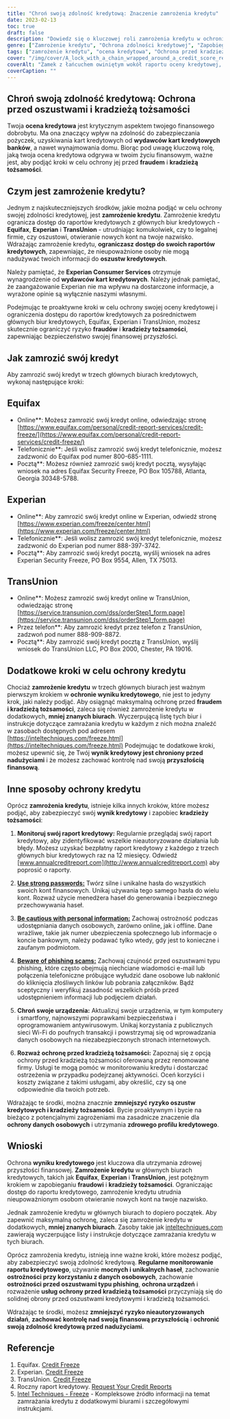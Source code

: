 ```yaml
---
title: "Chroń swoją zdolność kredytową: Znaczenie zamrożenia kredytu"
date: 2023-02-13
toc: true
draft: false
description: "Dowiedz się o kluczowej roli zamrożenia kredytu w ochronie swojej przyszłości finansowej i dowiedz się, jak przejąć kontrolę nad swoją oceną kredytową."
genre: ["Zamrożenie kredytu", "Ochrona zdolności kredytowej", "Zapobieganie kradzieży tożsamości", "Bezpieczeństwo finansowe", "Zapobieganie oszustwom", "Biura kredytowe", "Equifax", "Experian", "TransUnion", "Finanse osobiste"]
tags: ["zamrożenie kredytu", "ocena kredytowa", "Ochrona przed kradzieżą tożsamości", "bezpieczeństwo finansowe", "zapobieganie oszustwom", "biura kredytowe", "Equifax", "Experian", "TransUnion", "ochrona zdolności kredytowej", "zabezpieczenie kredytu", "raport kredytowy", "oszustwo kredytowe", "monitoring kredytowy", "wydawcy kart kredytowych", "zamrożenie kredytu", "ochrona kredytu", "zamrożenie raportu kredytowego", "usługi monitorowania zdolności kredytowej", "przyszłość finansowa", "Znaczenie zamrożenia kredytu", "jak zamrozić kredyt", "Proces zamrażania kredytu", "zamrożenie bezpieczeństwa w biurze kredytowym", "zamrażanie raportów kredytowych", "Zapobieganie kradzieży tożsamości", "zarządzanie oceną kredytową", "Ochrona informacji finansowych", "środki bezpieczeństwa przeciwko oszustwom", "finansowa ochrona tożsamości"]
cover: "/img/cover/A_lock_with_a_chain_wrapped_around_a_credit_score_report.png"
coverAlt: "Zamek z łańcuchem owiniętym wokół raportu oceny kredytowej, symbolizujący ochronę i bezpieczeństwo, jakie zamrożenie kredytu zapewnia przed kradzieżą tożsamości i oszustwami"
coverCaption: ""
---
```


## Chroń swoją zdolność kredytową: Ochrona przed oszustwami i kradzieżą tożsamości

Twoja **ocena kredytowa** jest krytycznym aspektem twojego finansowego dobrobytu. Ma ona znaczący wpływ na zdolność do zabezpieczania pożyczek, uzyskiwania kart kredytowych od **wydawców kart kredytowych banków**, a nawet wynajmowania domu. Biorąc pod uwagę kluczową rolę, jaką twoja ocena kredytowa odgrywa w twoim życiu finansowym, ważne jest, aby podjąć kroki w celu ochrony jej przed **fraudem** i **kradzieżą tożsamości**.

## Czym jest zamrożenie kredytu?

Jednym z najskuteczniejszych środków, jakie można podjąć w celu ochrony swojej zdolności kredytowej, jest **zamrożenie kredytu**. Zamrożenie kredytu ogranicza dostęp do raportów kredytowych z głównych biur kredytowych - **Equifax**, **Experian** i **TransUnion** - utrudniając komukolwiek, czy to legalnej firmie, czy oszustowi, otwieranie nowych kont na twoje nazwisko. Wdrażając zamrożenie kredytu, **ograniczasz dostęp do swoich raportów kredytowych**, zapewniając, że nieupoważnione osoby nie mogą nadużywać twoich informacji do **oszustw kredytowych**.

Należy pamiętać, że **Experian Consumer Services** otrzymuje wynagrodzenie od **wydawców kart kredytowych**. Należy jednak pamiętać, że zaangażowanie Experian nie ma wpływu na dostarczone informacje, a wyrażone opinie są wyłącznie naszymi własnymi.

Podejmując te proaktywne kroki w celu ochrony swojej oceny kredytowej i ograniczenia dostępu do raportów kredytowych za pośrednictwem głównych biur kredytowych, Equifax, Experian i TransUnion, możesz skutecznie ograniczyć ryzyko **fraudów** i **kradzieży tożsamości**, zapewniając bezpieczeństwo swojej finansowej przyszłości.

## Jak zamrozić swój kredyt

Aby zamrozić swój kredyt w trzech głównych biurach kredytowych, wykonaj następujące kroki:

## Equifax

- Online**: Możesz zamrozić swój kredyt online, odwiedzając stronę [https://www.equifax.com/personal/credit-report-services/credit-freeze/](https://www.equifax.com/personal/credit-report-services/credit-freeze/)
- Telefonicznie**: Jeśli wolisz zamrozić swój kredyt telefonicznie, możesz zadzwonić do Equifax pod numer 800-685-1111.
- Pocztą**: Możesz również zamrozić swój kredyt pocztą, wysyłając wniosek na adres Equifax Security Freeze, PO Box 105788, Atlanta, Georgia 30348-5788.

## Experian

- Online**: Aby zamrozić swój kredyt online w Experian, odwiedź stronę [https://www.experian.com/freeze/center.html](https://www.experian.com/freeze/center.html)
- Telefonicznie**: Jeśli wolisz zamrozić swój kredyt telefonicznie, możesz zadzwonić do Experian pod numer 888-397-3742.
- Pocztą**: Aby zamrozić swój kredyt pocztą, wyślij wniosek na adres Experian Security Freeze, PO Box 9554, Allen, TX 75013.

## TransUnion

- Online**: Możesz zamrozić swój kredyt online w TransUnion, odwiedzając stronę [https://service.transunion.com/dss/orderStep1_form.page](https://service.transunion.com/dss/orderStep1_form.page)
- Przez telefon**: Aby zamrozić kredyt przez telefon z TransUnion, zadzwoń pod numer 888-909-8872.
- Pocztą**: Aby zamrozić swój kredyt pocztą z TransUnion, wyślij wniosek do TransUnion LLC, PO Box 2000, Chester, PA 19016.

## Dodatkowe kroki w celu ochrony kredytu

Chociaż **zamrożenie kredytu** w trzech głównych biurach jest ważnym pierwszym krokiem w **ochronie wyniku kredytowego**, nie jest to jedyny krok, jaki należy podjąć. Aby osiągnąć maksymalną ochronę przed **fraudem i kradzieżą tożsamości**, zaleca się również zamrożenie kredytu w dodatkowych, **mniej znanych biurach**. Wyczerpującą listę tych biur i instrukcje dotyczące zamrażania kredytu w każdym z nich można znaleźć w zasobach dostępnych pod adresem [https://inteltechniques.com/freeze.html](https://inteltechniques.com/freeze.html) Podejmując te dodatkowe kroki, możesz upewnić się, że Twój **wynik kredytowy jest chroniony przed nadużyciami** i że możesz zachować kontrolę nad swoją **przyszłością finansową**.

## Inne sposoby ochrony kredytu

Oprócz **zamrożenia kredytu**, istnieje kilka innych kroków, które możesz podjąć, aby zabezpieczyć swój **wynik kredytowy** i zapobiec **kradzieży tożsamości**:

1. **Monitoruj swój raport kredytowy:** Regularnie przeglądaj swój raport kredytowy, aby zidentyfikować wszelkie nieautoryzowane działania lub błędy. Możesz uzyskać bezpłatny raport kredytowy z każdego z trzech głównych biur kredytowych raz na 12 miesięcy. Odwiedź [www.annualcreditreport.com](http://www.annualcreditreport.com) aby poprosić o raporty.

2. [**Use strong passwords:**](https://simeononsecurity.ch/articles/how-to-create-strong-passwords/) Twórz silne i unikalne hasła do wszystkich swoich kont finansowych. Unikaj używania tego samego hasła do wielu kont. Rozważ użycie menedżera haseł do generowania i bezpiecznego przechowywania haseł.

3. [**Be cautious with personal information:**](https://simeononsecurity.ch/articles/tips-for-secure-e-commerce-transactions-and-safe-online-shopping/) Zachowaj ostrożność podczas udostępniania danych osobowych, zarówno online, jak i offline. Dane wrażliwe, takie jak numer ubezpieczenia społecznego lub informacje o koncie bankowym, należy podawać tylko wtedy, gdy jest to konieczne i zaufanym podmiotom.

4. [**Beware of phishing scams:**](https://simeononsecurity.ch/articles/what-is-a-common-indicator-of-a-phishing-attempt/) Zachowaj czujność przed oszustwami typu phishing, które często obejmują niechciane wiadomości e-mail lub połączenia telefoniczne próbujące wyłudzić dane osobowe lub nakłonić do kliknięcia złośliwych linków lub pobrania załączników. Bądź sceptyczny i weryfikuj zasadność wszelkich próśb przed udostępnieniem informacji lub podjęciem działań.

5. **Chroń swoje urządzenia:** Aktualizuj swoje urządzenia, w tym komputery i smartfony, najnowszymi poprawkami bezpieczeństwa i oprogramowaniem antywirusowym. Unikaj korzystania z publicznych sieci Wi-Fi do poufnych transakcji i powstrzymaj się od wprowadzania danych osobowych na niezabezpieczonych stronach internetowych.

6. **Rozważ ochronę przed kradzieżą tożsamości:** Zapoznaj się z opcją ochrony przed kradzieżą tożsamości oferowaną przez renomowane firmy. Usługi te mogą pomóc w monitorowaniu kredytu i dostarczać ostrzeżenia w przypadku podejrzanej aktywności. Oceń korzyści i koszty związane z takimi usługami, aby określić, czy są one odpowiednie dla twoich potrzeb.

Wdrażając te środki, można znacznie **zmniejszyć ryzyko oszustw kredytowych i kradzieży tożsamości**. Bycie proaktywnym i bycie na bieżąco z potencjalnymi zagrożeniami ma zasadnicze znaczenie dla **ochrony danych osobowych** i utrzymania **zdrowego profilu kredytowego**.

## Wnioski

Ochrona **wyniku kredytowego** jest kluczowa dla utrzymania zdrowej przyszłości finansowej. **Zamrożenie kredytu** w głównych biurach kredytowych, takich jak **Equifax**, **Experian** i **TransUnion**, jest potężnym krokiem w zapobieganiu **fraudowi** i **kradzieży tożsamości**. Ograniczając dostęp do raportu kredytowego, zamrożenie kredytu utrudnia nieupoważnionym osobom otwieranie nowych kont na twoje nazwisko.

Jednak zamrożenie kredytu w głównych biurach to dopiero początek. Aby zapewnić maksymalną ochronę, zaleca się zamrożenie kredytu w dodatkowych, **mniej znanych biurach**. Zasoby takie jak [inteltechniques.com](https://inteltechniques.com/freeze.html) zawierają wyczerpujące listy i instrukcje dotyczące zamrażania kredytu w tych biurach.

Oprócz zamrożenia kredytu, istnieją inne ważne kroki, które możesz podjąć, aby zabezpieczyć swoją zdolność kredytową. **Regularne monitorowanie raportu kredytowego**, używanie **mocnych i unikalnych haseł**, zachowanie **ostrożności przy korzystaniu z danych osobowych**, zachowanie **ostrożności przed oszustwami typu phishing**, **ochrona urządzeń** i rozważenie **usług ochrony przed kradzieżą tożsamości** przyczyniają się do solidnej obrony przed oszustwami kredytowymi i kradzieżą tożsamości.

Wdrażając te środki, możesz **zmniejszyć ryzyko nieautoryzowanych działań**, **zachować kontrolę nad swoją finansową przyszłością** i **ochronić swoją zdolność kredytową przed nadużyciami**.

## Referencje

1. Equifax. [Credit Freeze](https://www.equifax.com/personal/credit-report-services/credit-freeze/)
2. Experian. [Credit Freeze](https://www.experian.com/freeze/center.html)
3. TransUnion. [Credit Freeze](https://service.transunion.com/dss/orderStep1_form.page)
4. Roczny raport kredytowy. [Request Your Credit Reports](http://www.annualcreditreport.com)
5. [Intel Techniques - Freeze](https://inteltechniques.com/freeze.html) - Kompleksowe źródło informacji na temat zamrażania kredytu z dodatkowymi biurami i szczegółowymi instrukcjami.

